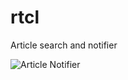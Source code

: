 # rtcl
Article search and notifier

![Article Notifier](https://docs.google.com/drawings/d/e/2PACX-1vTECoRdfYFc0Ff5Lvbe3H42VZ0Njbn8D3p6qGO0mvv3dqo6oHuhDutuo7jpxwOG6GsH-xgcdTCYwZCA/pub?w=400)




